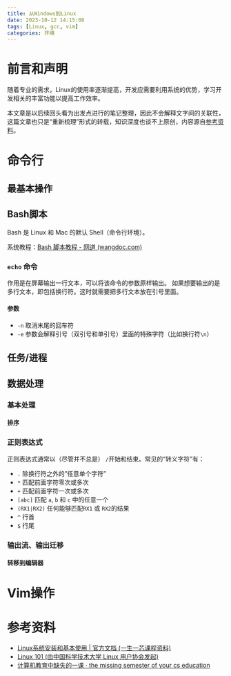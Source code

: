 ```yaml
---
title: 从Windows到Linux
date: 2023-10-12 14:15:08
tags: [Linux, gcc, vim]
categories: 环境
---
```


# 前言和声明

随着专业的需求，Linux的使用率逐渐提高，开发应需要利用系统的优势，学习开发相关的丰富功能以提高工作效率。

本文章是以后续回头看为出发点进行的笔记整理，因此不会解释文字间的关联性，这篇文章也只是“重新梳理”形式的转载，知识深度也谈不上原创，内容源自[参考资料](#参考资料)。

# 命令行

## 最基本操作



## Bash脚本

Bash 是 Linux 和 Mac 的默认 Shell（命令行环境）。

系统教程：[Bash 脚本教程 - 网道 (wangdoc.com)](https://wangdoc.com/bash/)

### `echo` 命令

作用是在屏幕输出一行文本，可以将该命令的参数原样输出。
如果想要输出的是多行文本，即包括换行符。这时就需要把多行文本放在引号里面。

#### 参数

- `-n` 取消末尾的回车符
- `-e` 参数会解释引号（双引号和单引号）里面的特殊字符（比如换行符`\n`）

## 任务/进程

## 数据处理

### 基本处理



#### 排序

### 正则表达式

正则表达式通常以（尽管并不总是） `/`开始和结束。常见的“转义字符”有：

- `.` 除换行符之外的”任意单个字符”
- `*` 匹配前面字符零次或多次
- `+` 匹配前面字符一次或多次
- `[abc]` 匹配 `a`, `b` 和 `c` 中的任意一个
- `(RX1|RX2)` 任何能够匹配`RX1` 或 `RX2`的结果
- `^` 行首
- `$` 行尾

### 输出流、输出迁移



#### 转移到编辑器

# Vim操作



# 参考资料

- [Linux系统安装和基本使用 | 官方文档 (一生一芯课程资料)](https://ysyx.oscc.cc/docs/2306/prestudy/0.2.html)
- [Linux 101 (由中国科学技术大学 Linux 用户协会发起)](https://101.ustclug.org/)
- [计算机教育中缺失的一课 · the missing semester of your cs education](https://missing-semester-cn.github.io/)



